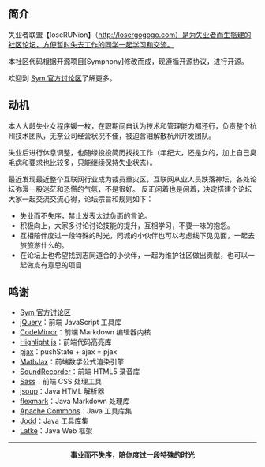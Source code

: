 ## 简介

失业者联盟【loseRUNion】（http://losergogogo.com）是为失业者而生搭建的社区论坛，方便暂时失去工作的同学一起学习和交流。

本社区代码根据开源项目[Symphony]修改而成，现遵循开源协议，进行开源。

欢迎到 [Sym 官方讨论区](https://hacpai.com/tag/sym)了解更多。

## 动机

本人大龄失业女程序媛一枚，在职期间自认为技术和管理能力都还行，负责整个杭州技术团队，无奈公司经营状况不佳，被迫含泪解散杭州开发团队。

失业后进行休息调整，也随缘投投简历找找工作（年纪大，还是女的，加上自己臭毛病和要求也比较多，只能继续保持失业状态）。

最近发现最近整个互联网行业成为裁员重灾区，互联网从业人员跌落神坛，各处论坛弥漫一股迷茫和恐慌的气氛，不是很好。
反正闲着也是闲着，决定搭建个论坛大家一起交流交流心得，论坛宗旨和规则如下：

* 失业而不失序，禁止发表太过负面的言论。
* 积极向上，大家多讨论讨论技能的提升，互相学习，不要一味的抱怨。
* 互相陪伴度过一段特殊的时光，同城的小伙伴也可以考虑线下见见面，一起去旅旅游什么的。
* 在论坛上也希望找到志同道合的小伙伴，一起为维护社区做出贡献，也可以一起做点有意思的项目 


## 鸣谢

* [Sym 官方讨论区](https://hacpai.com/tag/sym)
* [jQuery](https://github.com/jquery/jquery)：前端 JavaScript 工具库
* [CodeMirror](https://github.com/codemirror/CodeMirror)：前端 Markdown 编辑器内核
* [Highlight.js](https://github.com/isagalaev/highlight.js)：前端代码高亮库
* [pjax](https://github.com/defunkt/jquery-pjax)：pushState + ajax = pjax
* [MathJax](https://github.com/mathjax/MathJax)：前端数学公式渲染引擎
* [SoundRecorder](https://github.com/rderveloy/JavaScript-Sound-Recorder)：前端 HTML5 录音库
* [Sass](http://sass-lang.com)：前端 CSS 处理工具
* [jsoup](https://github.com/jhy/jsoup)：Java HTML 解析器
* [flexmark](https://github.com/vsch/flexmark-java)：Java Markdown 处理库
* [Apache Commons](http://commons.apache.org)：Java 工具库集
* [Jodd](https://github.com/oblac/jodd)：Java 工具库集
* [Latke](https://github.com/b3log/latke)：Java Web 框架


----

<p align = "center">
<strong>事业而不失序，陪你度过一段特殊的时光</strong>
</p>
